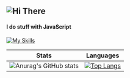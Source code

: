 ![Hi There](https://media.giphy.com/media/Nx0rz3jtxtEre/giphy.gif)
 ---
#### I do stuff with JavaScript 

[![My Skills](https://skills.thijs.gg/icons?i=js,nodejs,express,mongodb,react,html,css,scss)](https://skills.thijs.gg)

       


 Stats                     | Languages 
:-------------------------:|:-------------------------:
![Anurag's GitHub stats](https://github-readme-stats.vercel.app/api?username=flnx&show_icons=true&theme=radical) | [![Top Langs](https://github-readme-stats.vercel.app/api/top-langs/?username=flnx&theme=radical)](https://github.com/anuraghazra/github-readme-stats)
